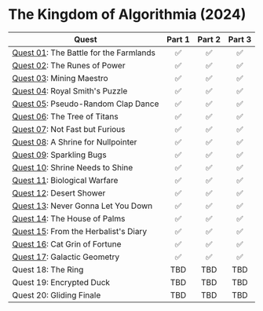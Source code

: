 # The Kingdom of Algorithmia (2024)

| Quest  | Part 1 | Part 2 | Part 3  | 
| ------------- |:-------------:|:-------------:|:-------------:|
| [Quest 01](app/Quest01/Solve.hs): The Battle for the Farmlands    | 	&#x2705;  | 	&#x2705;  | 	&#x2705;  |
| [Quest 02](app/Quest02/Solve.hs): The Runes of Power              | 	&#x2705;  | 	&#x2705;  | 	&#x2705;  |
| [Quest 03](app/Quest03/Solve.hs): Mining Maestro                  | 	&#x2705;  | 	&#x2705;  | 	&#x2705;  |
| [Quest 04](app/Quest04/Solve.hs): Royal Smith's Puzzle            | 	&#x2705;  | 	&#x2705;  | 	&#x2705;  |
| [Quest 05](app/Quest05/Solve.hs): Pseudo-Random Clap Dance        | 	&#x2705;  | 	&#x2705;  | 	&#x2705;  |
| [Quest 06](app/Quest06/Solve.hs): The Tree of Titans              | 	&#x2705;  | 	&#x2705;  | 	&#x2705;  |
| [Quest 07](app/Quest07/Solve.hs): Not Fast but Furious            | 	&#x2705;  | 	&#x2705;  | 	&#x2705;  |
| [Quest 08](app/Quest08/Solve.hs): A Shrine for Nullpointer        | 	&#x2705;  | 	&#x2705;  | 	&#x2705;  |
| [Quest 09](app/Quest09/Solve.hs): Sparkling Bugs                  | 	&#x2705;  | 	&#x2705;  | 	&#x2705;  |
| [Quest 10](app/Quest10/Solve.hs): Shrine Needs to Shine          | 	&#x2705;  | 	&#x2705;  | 	&#x2705;  |
| [Quest 11](app/Quest11/Solve.hs): Biological Warfare             | 	&#x2705;  | 	&#x2705;  | 	&#x2705;  |
| [Quest 12](app/Quest12/Solve.hs): Desert Shower                  | 	&#x2705;  | 	&#x2705;  | 	&#x2705;  |
| [Quest 13](app/Quest13/Solve.hs): Never Gonna Let You Down       | 	&#x2705;  | 	&#x2705;  | 	&#x2705;  |
| [Quest 14](app/Quest14/Solve.hs): The House of Palms             | 	&#x2705;  | 	&#x2705;  | 	&#x2705;  |
| [Quest 15](app/Quest15/Solve.hs): From the Herbalist's Diary     | 	&#x2705;  | 	&#x2705;  | 	&#x2705;  |
| [Quest 16](app/Quest16/Solve.hs): Cat Grin of Fortune            | 	&#x2705;  | 	&#x2705;  | 	&#x2705;  |
| [Quest 17](app/Quest17/Solve.hs): Galactic Geometry              | 	&#x2705;  | 	&#x2705;  | 	&#x2705;  |
| Quest 18: The Ring                       | TBD  | TBD  | TBD  |
| Quest 19: Encrypted Duck                 | TBD  | TBD  | TBD  |
| Quest 20: Gliding Finale                 | TBD  | TBD  | TBD  |

